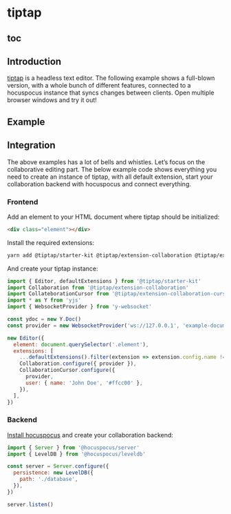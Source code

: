 # tiptap

## toc

## Introduction
[tiptap](https://tiptap.dev) is a headless text editor. The following example shows a full-blown version, with a whole bunch of different features, connected to a hocuspocus instance that syncs changes between clients. Open multiple browser windows and try it out!

## Example
<demo name="Tiptap" />

## Integration
The above examples has a lot of bells and whistles. Let’s focus on the collaborative editing part. The below example code shows everything you need to create an instance of tiptap, with all default extension, start your collaboration backend with hocuspocus and connect everything.

### Frontend
Add an element to your HTML document where tiptap should be initialized:
```html
<div class="element"></div>
```

Install the required extensions:
```bash
yarn add @tiptap/starter-kit @tiptap/extension-collaboration @tiptap/extension-collaboration-cursor yjs y-websocket
```

And create your tiptap instance:
```js
import { Editor, defaultExtensions } from '@tiptap/starter-kit'
import Collaboration from '@tiptap/extension-collaboration'
import CollateborationCursor from '@tiptap/extension-collaboration-cursor'
import * as Y from 'yjs'
import { WebsocketProvider } from 'y-websocket'

const ydoc = new Y.Doc()
const provider = new WebsocketProvider('ws://127.0.0.1', 'example-document', ydoc)

new Editor({
  element: document.querySelector('.element'),
  extensions: [
    ...defaultExtensions().filter(extension => extension.config.name !== 'history'),
    Collaboration.configure({ provider }),
    CollaborationCursor.configure({
      provider,
      user: { name: 'John Doe', '#ffcc00' },
    }),
  ],
})
```

### Backend
[Install hocuspocus](/installation) and create your collaboration backend:

```js
import { Server } from '@hocuspocus/server'
import { LevelDB } from '@hocuspocus/leveldb'

const server = Server.configure({
  persistence: new LevelDB({
    path: './database',
  }),
})

server.listen()
```
